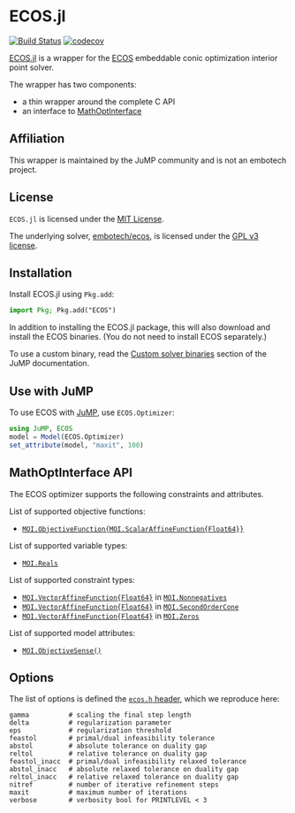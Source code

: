 # ECOS.jl

[![Build Status](https://github.com/jump-dev/ECOS.jl/workflows/CI/badge.svg?branch=master)](https://github.com/jump-dev/ECOS.jl/actions?query=workflow%3ACI)
[![codecov](https://codecov.io/gh/jump-dev/ECOS.jl/branch/master/graph/badge.svg)](https://codecov.io/gh/jump-dev/ECOS.jl)

[ECOS.jl](https://github.com/jump-dev/ECOS.jl) is a wrapper for the [ECOS](https://github.com/embotech/ecos) embeddable conic
optimization interior point solver.

The wrapper has two components:
 * a thin wrapper around the complete C API
 * an interface to [MathOptInterface](https://github.com/jump-dev/MathOptInterface.jl)

## Affiliation

This wrapper is maintained by the JuMP community and is not an embotech project.

## License

`ECOS.jl` is licensed under the [MIT License](https://github.com/jump-dev/ECOS.jl/blob/master/LICENSE.md).

The underlying solver, [embotech/ecos](https://github.com/embotech/ecos), is
licensed under the [GPL v3 license](https://github.com/embotech/ecos/blob/develop/COPYING).

## Installation

Install ECOS.jl using `Pkg.add`:
```julia
import Pkg; Pkg.add("ECOS")
```

In addition to installing the ECOS.jl package, this will also download and
install the ECOS binaries. (You do not need to install ECOS separately.)

To use a custom binary, read the [Custom solver binaries](https://jump.dev/JuMP.jl/stable/developers/custom_solver_binaries/)
section of the JuMP documentation.

## Use with JuMP

To use ECOS with [JuMP](https://github.com/jump-dev/JuMP.jl), use
`ECOS.Optimizer`:
```julia
using JuMP, ECOS
model = Model(ECOS.Optimizer)
set_attribute(model, "maxit", 100)
```

## MathOptInterface API

The ECOS optimizer supports the following constraints and attributes.

List of supported objective functions:

 * [`MOI.ObjectiveFunction{MOI.ScalarAffineFunction{Float64}}`](@ref)

List of supported variable types:

 * [`MOI.Reals`](@ref)

List of supported constraint types:

 * [`MOI.VectorAffineFunction{Float64}`](@ref) in [`MOI.Nonnegatives`](@ref)
 * [`MOI.VectorAffineFunction{Float64}`](@ref) in [`MOI.SecondOrderCone`](@ref)
 * [`MOI.VectorAffineFunction{Float64}`](@ref) in [`MOI.Zeros`](@ref)

List of supported model attributes:

 * [`MOI.ObjectiveSense()`](@ref)

## Options

The list of options is defined the [`ecos.h` header](https://github.com/embotech/ecos/blob/master/include/ecos.h),
which we reproduce here:
```raw
gamma          # scaling the final step length
delta          # regularization parameter
eps            # regularization threshold
feastol        # primal/dual infeasibility tolerance
abstol         # absolute tolerance on duality gap
reltol         # relative tolerance on duality gap
feastol_inacc  # primal/dual infeasibility relaxed tolerance
abstol_inacc   # absolute relaxed tolerance on duality gap
reltol_inacc   # relative relaxed tolerance on duality gap
nitref         # number of iterative refinement steps
maxit          # maximum number of iterations
verbose        # verbosity bool for PRINTLEVEL < 3
```

